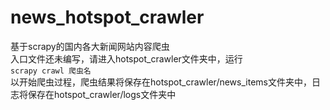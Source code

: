 # news_hotspot_crawler
基于scrapy的国内各大新闻网站内容爬虫  
入口文件还未编写，请进入hotspot_crawler文件夹中，运行  
```scrapy crawl 爬虫名```  
以开始爬虫过程，爬虫结果将保存在hotspot_crawler/news_items文件夹中，日志将保存在hotspot_crawler/logs文件夹中
